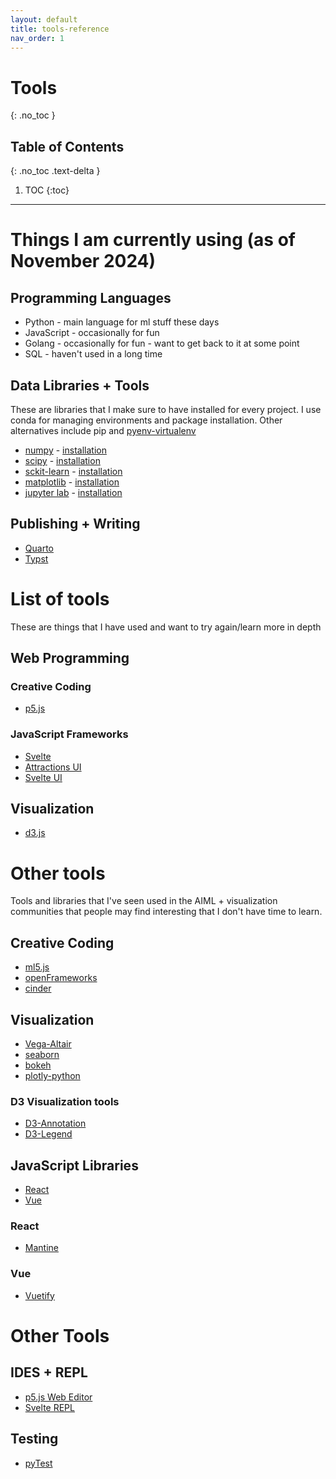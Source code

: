 ```yaml
---
layout: default
title: tools-reference
nav_order: 1
---
```


# Tools
{: .no_toc }

## Table of Contents
{: .no_toc .text-delta }

1. TOC
{:toc}

---
# Things I am currently using (as of November 2024)
## Programming Languages 
* Python - main language for ml stuff these days
* JavaScript - occasionally for fun
* Golang - occasionally for fun - want to get back to it at some point
* SQL - haven't used in a long time 

## Data Libraries + Tools
These are libraries that I make sure to have installed for every project. I use conda for managing environments and package installation. Other alternatives include pip and [pyenv-virtualenv](https://jakobj.dev/posts/pyenv/#installation) 
* [numpy](https://numpy.org) - [installation](https://numpy.org/install/) 
* [scipy]() - [installation](https://scipy.org/install/)
* [sckit-learn](https://scipy.org/) - [installation](https://scikit-learn.org/stable/install.html) 
* [matplotlib](https://matplotlib.org/) - [installation](https://matplotlib.org/stable/install/index.html)
* [jupyter lab](https://jupyter.org/) - [installation](https://jupyter.org/install)

## Publishing + Writing
* [Quarto](https://quarto.org/)
* [Typst](https://typst.app/)

# List of tools 
These are things that I have used and want to try again/learn more in depth 

## Web Programming
### Creative Coding 
* [p5.js](https://p5js.org/)

### JavaScript Frameworks
* [Svelte](https://svelte.dev/)
* [Attractions UI](https://illright.github.io/attractions/)
* [Svelte UI](https://svelteui.dev/)

## Visualization 
* [d3.js](https://d3js.org/)

# Other tools 
Tools and libraries that I've seen used in the AIML + visualization communities that people may find interesting that I don't have time to learn.
## Creative Coding  
* [ml5.js](https://ml5js.org/)
* [openFrameworks](https://openframeworks.cc/)
* [cinder](https://libcinder.org/)

## Visualization
* [Vega-Altair](https://altair-viz.github.io/)
* [seaborn](https://seaborn.pydata.org/)
* [bokeh](https://bokeh.org/)
* [plotly-python](https://plotly.com/python/)

### D3 Visualization tools
* [D3-Annotation](https://d3-annotation.susielu.com/)
* [D3-Legend](https://d3-legend.susielu.com/)

## JavaScript Libraries 
* [React](https://react.dev/)
* [Vue](https://vuejs.org/)

### React
* [Mantine](https://mantine.dev/)
### Vue 
* [Vuetify](https://vuetifyjs.com/en/)


# Other Tools
## IDES + REPL 
* [p5.js Web Editor](https://editor.p5js.org/)
* [Svelte REPL](https://svelte.dev/repl/)

## Testing
* [pyTest](https://docs.pytest.org/en/stable/)






